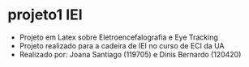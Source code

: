 # projeto1 IEI
- Projeto em Latex sobre Eletroencefalografia e Eye Tracking
- Projeto realizado para a cadeira de IEI no curso de ECI da UA
- Realizado por: Joana Santiago (119705) e Dinis Bernardo (120420)
